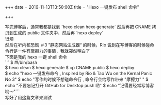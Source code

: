+++
date = 2016-11-13T13:50:00Z
title = "Hexo 一键发布 shell 命令"

+++
  
写完博客后，通常我都是找到 \`hexo clean hexo generate\` 然后再把 CNAME 拷贝到生成的 public 文件夹中，然后再 \`hexo deploy\`  
很烦  
然后在听内核恐慌 ＃3 ”静态网站生成器“ 的时候，Rio 说到在写博客的时候碰命令行是一件有摩擦力的事情，我就突然明白了  
下面是我的 hexo 一键 shell 命令  
\`\`\` $ #!/bin/bash  
 $ hexo clean $ hexo generate $ cp CNAME public $ hexo deploy  
 $ echo "hexo 一键发布命令 , Inspired by Rio & Tao Wu on the Kernal Panic No 3" $ echo "写作的时候不想碰命令行 , 命令行会给写作带来 "摩擦力" " $ echo "不要忘记打开 GitHub for Desktop push 哟" $ echo "记得要经常写博客哟～"\`\`\`  
写好了用这篇文章来测试